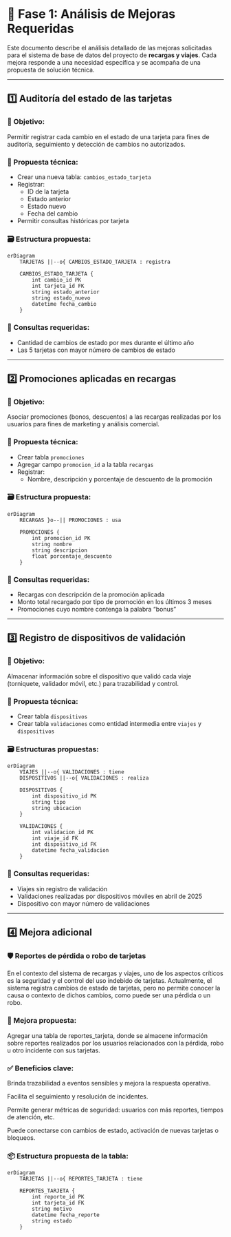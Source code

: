 # 🧩 Fase 1: Análisis de Mejoras Requeridas

Este documento describe el análisis detallado de las mejoras solicitadas para el sistema de base de datos del proyecto de **recargas y viajes**. Cada mejora responde a una necesidad específica y se acompaña de una propuesta de solución técnica.

---

## 1️⃣ Auditoría del estado de las tarjetas

### 🎯 Objetivo:
Permitir registrar cada cambio en el estado de una tarjeta para fines de auditoría, seguimiento y detección de cambios no autorizados.

### 🧱 Propuesta técnica:
- Crear una nueva tabla: `cambios_estado_tarjeta`
- Registrar:
  - ID de la tarjeta
  - Estado anterior
  - Estado nuevo
  - Fecha del cambio
- Permitir consultas históricas por tarjeta

### 🗃️ Estructura propuesta:
```mermaid
erDiagram
    TARJETAS ||--o{ CAMBIOS_ESTADO_TARJETA : registra

    CAMBIOS_ESTADO_TARJETA {
        int cambio_id PK
        int tarjeta_id FK
        string estado_anterior
        string estado_nuevo
        datetime fecha_cambio
    }

```

### 🔎 Consultas requeridas:
- Cantidad de cambios de estado por mes durante el último año
- Las 5 tarjetas con mayor número de cambios de estado

---

## 2️⃣ Promociones aplicadas en recargas

### 🎯 Objetivo:
Asociar promociones (bonos, descuentos) a las recargas realizadas por los usuarios para fines de marketing y análisis comercial.

### 🧱 Propuesta técnica:
- Crear tabla `promociones`
- Agregar campo `promocion_id` a la tabla `recargas`
- Registrar:
  - Nombre, descripción y porcentaje de descuento de la promoción

### 🗃️ Estructura propuesta:
```mermaid
erDiagram
    RECARGAS }o--|| PROMOCIONES : usa

    PROMOCIONES {
        int promocion_id PK
        string nombre
        string descripcion
        float porcentaje_descuento
    }

```

### 🔎 Consultas requeridas:
- Recargas con descripción de la promoción aplicada
- Monto total recargado por tipo de promoción en los últimos 3 meses
- Promociones cuyo nombre contenga la palabra “bonus”

---

## 3️⃣ Registro de dispositivos de validación

### 🎯 Objetivo:
Almacenar información sobre el dispositivo que validó cada viaje (torniquete, validador móvil, etc.) para trazabilidad y control.

### 🧱 Propuesta técnica:
- Crear tabla `dispositivos`
- Crear tabla `validaciones` como entidad intermedia entre `viajes` y `dispositivos`

### 🗃️ Estructuras propuestas:

```mermaid
erDiagram
    VIAJES ||--o{ VALIDACIONES : tiene
    DISPOSITIVOS ||--o{ VALIDACIONES : realiza

    DISPOSITIVOS {
        int dispositivo_id PK
        string tipo
        string ubicacion
    }

    VALIDACIONES {
        int validacion_id PK
        int viaje_id FK
        int dispositivo_id FK
        datetime fecha_validacion
    }

```

### 🔎 Consultas requeridas:
- Viajes sin registro de validación
- Validaciones realizadas por dispositivos móviles en abril de 2025
- Dispositivo con mayor número de validaciones

---

## 4️⃣ Mejora adicional

### 🛡️ Reportes de pérdida o robo de tarjetas
En el contexto del sistema de recargas y viajes, uno de los aspectos críticos es la seguridad y el control del uso indebido de tarjetas. Actualmente, el sistema registra cambios de estado de tarjetas, pero no permite conocer la causa o contexto de dichos cambios, como puede ser una pérdida o un robo.

### 🎯 Mejora propuesta:
Agregar una tabla de reportes_tarjeta, donde se almacene información sobre reportes realizados por los usuarios relacionados con la pérdida, robo u otro incidente con sus tarjetas.

### ✅ Beneficios clave:
Brinda trazabilidad a eventos sensibles y mejora la respuesta operativa.

Facilita el seguimiento y resolución de incidentes.

Permite generar métricas de seguridad: usuarios con más reportes, tiempos de atención, etc.

Puede conectarse con cambios de estado, activación de nuevas tarjetas o bloqueos.

### 📦 Estructura propuesta de la tabla:

```mermaid
erDiagram
    TARJETAS ||--o{ REPORTES_TARJETA : tiene

    REPORTES_TARJETA {
        int reporte_id PK
        int tarjeta_id FK
        string motivo
        datetime fecha_reporte
        string estado
    }

```